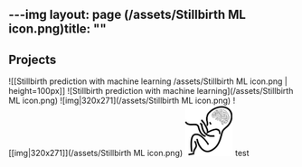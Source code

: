 ---img
layout: page
(/assets/Stillbirth ML icon.png)title: ""
---

## Projects 

![[Stillbirth prediction with machine learning /assets/Stillbirth ML icon.png | height=100px]]
![Stillbirth prediction with machine learning](/assets/Stillbirth ML icon.png)
![img|320x271](/assets/Stillbirth ML icon.png)
![[img|320x271]](/assets/Stillbirth ML icon.png)
<img src="/assets/Stillbirth ML icon.png" width="85">
test
